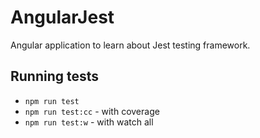 # AngularJest

Angular application to learn about Jest testing framework.

## Running tests

- `npm run test`
- `npm run test:cc` - with coverage
- `npm run test:w` - with watch all
